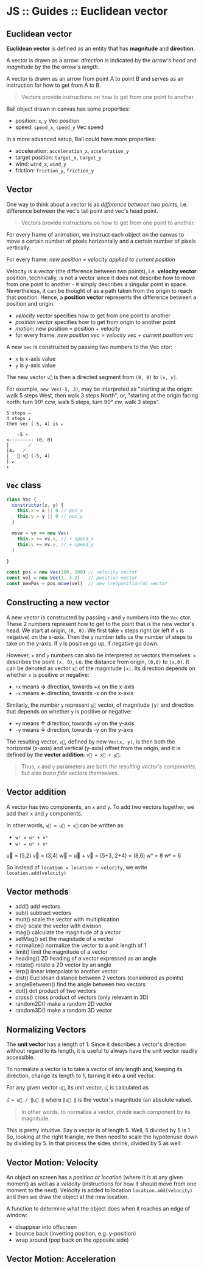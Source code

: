 # JS :: Guides :: Euclidean vector

## Euclidean vector

**Euclidean vector** is defined as an entity that has **magnitude** and **direction**.

A vector is drawn as a arrow: *direction* is indicated by the *arrow's head* and *magnitude* by the the *arrow's length*.

A vector is drawn as an arrow from point A to point B and serves as an instruction for how to get from A to B.

>Vectors provide instructions on how to get from one point to another.


Ball object drawn in canvas has some properties:
- position:         `x`,                `y`          Vec position
- speed:            `speed_x`,          `speed_y`    Vec speed

In a more advanced setup, Ball could have more properties:
- acceleration:     `acceleration_x`,   `acceleration_y`
- target position:  `target_x`,         `target_y`
- wind:             `wind_x`,           `wind_y`
- friction:         `friction_y`,       `friction_y`

## Vector

One way to think about a vector is as *difference between two points*, i.e. difference between the vec's tail point and vec's head point.

>Vectors provide instructions on how to get from one point to another.

For every frame of animation, we instruct each object on the canvas to move a certain number of pixels horizontally and a certain number of pixels vertically.

For every frame: *new position = velocity applied to current position*

Velocity is a vector (the difference between two points), i.e. **velocity vector**. position, technically, is not a vector since it does not describe how to move from one point to another - it simply describes a singular point in space. Nevertheless, it can be thought of as a path taken from the origin to reach that position. Hence, a **position vector** represents the difference between a position and origin.

- *velocity vector* specifies how to get from one point to another
- *position vector* specifies how to get from origin to another point
-  *motion*: new position = position + velocity
- for every frame: *new position vec = velocity vec + current position vec*

A new `Vec` is constructed by passing two numbers to the Vec ctor:
- `x` is x-axis value
- `y` is y-axis value

The new vector `v⃗` is then a directed segment from `(0, 0)` to `(x, y)`.

For example, `new Vec(-5, 3)`, may be interpreted as "starting at the origin: walk 5 steps West, then walk 3 steps North", or, "starting at the origin facing north: turn 90° ccw, walk 5 steps, turn 90° cw, walk 3 steps".

```
5 steps ←
4 steps ↓
then vec (-5, 4) is ↙

    -5 ←
<--------- (0, 0)
|       ⟋
|4↓   ⟋
|   ⟋ v⃗ (-5, 4)
| ↙
↓
```


## `Vec` class

```js
class Vec {
  constructor(x, y) {
    this.x = x || 0 // pos_x
    this.y = y || 0 // pos_y
  }

  move = vv => new Vec(
    this.x += vv.x, // + speed_x
    this.y += vv.y, // + speed_y
  )

}

const pos = new Vec(100, 100) // velocity vector
const vel = new Vec(1, 3.3)   // position vector
const newPos = pos.move(vel)  // new (re)position(d) vector
```

## Constructing a new vector

A new vector is constructed by passing `x` and `y` numbers into the `Vec` ctor. These 2 numbers represent how to get to the point that is the new vector's head. We start at origin, `(0, 0)`. We first take `x` steps right (or left if `x` is negative) on the x-axis. Then the `y` number tells us the number of steps to take on the y-axis. If `y` is positive go up, if negative go down.

However, `x` and `y` numbers can also be interpreted as vectors themselves. `x` describes the point `(x, 0)`, i.e. the distance from origin, `(0,0)` to `(x,0)`. It can be denoted as vector `x⃗` of the magnitude `|x|`. Its direction depends on whether `x` is positive or negative:
- `+x` means __→__ direction, towards +x on the x-axis
- `-x` means __←__ direction, towards -x on the x-axis

Similarly, the number `y` represent `y⃗` vector, of magnitude `|y|` and direction that depends on whether `y` is positive or negative:
- `+y` means __↑__ direction, towards +y on the y-axis
- `-y` means __↓__ direction, towards -y on the y-axis

The resulting vector, `v⃗`, defined by new `Vec(x, y)`, is then both the horizontal (x-axis) and vertical (y-axis) offset from the origin, and it is defined by the **vector addition**: `v⃗ = x⃗ + y⃗`.

>Thus, `x` and `y` parameters are both *the resulting vector's components*, but also *bona fide vectors themselves*.

## Vector addition

A vector has two components, an `x` and `y`. To add two vectors together, we add their `x` and `y` components.

In other words, `w⃗ = u⃗ + v⃗` can be written as:
- `wˣ = uˣ + vˣ`
- `wʸ = uʸ + vʸ`

u⃗ = (5,2)
v⃗ = (3,4)
w⃗ = u⃗ + v⃗ = (5+3, 2+4) = (8,6)
wˣ = 8
wʸ = 6

So instead of `location = location + velocity`, 
we write `location.add(velocity)`

## Vector methods

- add()           add vectors
- sub()           subtract vectors
- mult()          scale the vector with multiplication
- div()           scale the vector with division
- mag()           calculate the magnitude of a vector
- setMag()        set the magnitude of a vector
- normalize()     normalize the vector to a unit length of 1
- limit()         limit the magnitude of a vector
- heading()       2D heading of a vector expressed as an angle
- rotate()        rotate a 2D vector by an angle
- lerp()          linear interpolate to another vector
- dist()          Euclidean distance between 2 vectors (considered as points)
- angleBetween()  find the angle between two vectors
- dot()           dot product of two vectors
- cross()         cross product of vectors (only relevant in 3D)
- random2D()      make a random 2D vector
- random3D()      make a random 3D vector

## Normalizing Vectors

The **unit vector** has a length of 1. Since it describes a vector's direction without regard to its length, it is useful to always have the unit vector readily accessible.

To normalize a vector is to take a vector of any length and, keeping its direction, change its length to 1, turning it into a unit vector.

For any given vector `u⃗`, its unit vector, `u͆`, is calculated as 

`u͆ = u⃗ / ‖u⃗ ‖` where `‖u⃗ ‖` is the vector's magnitude (an absolute value).

>In other words, to normalize a vector, divide each component by its magnitude.

This is pretty intuitive. Say a vector is of length 5. Well, 5 divided by 5 is 1. So, looking at the right triangle, we then need to scale the hypotenuse down by dividing by 5. In that process the sides shrink, divided by 5 as well.

## Vector Motion: Velocity

An object on screen has a *position or location* (where it is at any given moment) as well as a *velocity* (instructions for how it should move from one moment to the next). Velocity is added to location `location.add(velocity)` and then we draw the object at the new location.

A function to determine what the object does when it reaches an edge of window:
- disappear into offscreen
- bounce back (inverting position, e.g. y-position)
- wrap around (pop back on the opposite side)

## Vector Motion: Acceleration
